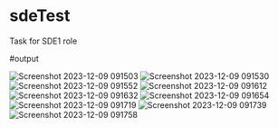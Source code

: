 # sdeTest
Task for SDE1 role

#output

![Screenshot 2023-12-09 091503](https://github.com/bipinsinghbhat/sdeTest/assets/115497347/b8ba67e5-0ac8-41d2-9592-c9304bd00812)
![Screenshot 2023-12-09 091530](https://github.com/bipinsinghbhat/sdeTest/assets/115497347/28c969fe-b606-4cae-ad52-7f601eb6270a)
![Screenshot 2023-12-09 091552](https://github.com/bipinsinghbhat/sdeTest/assets/115497347/03a21d64-c481-4137-90ef-7d1d515b5f51)
![Screenshot 2023-12-09 091612](https://github.com/bipinsinghbhat/sdeTest/assets/115497347/a7aaf621-70f5-4e65-b47c-44b0debf1448)
![Screenshot 2023-12-09 091632](https://github.com/bipinsinghbhat/sdeTest/assets/115497347/c3677e6a-5588-47b1-ac55-05c1a5903588)
![Screenshot 2023-12-09 091654](https://github.com/bipinsinghbhat/sdeTest/assets/115497347/2e161cb7-190a-4d34-b6c2-1130d12a47c5)
![Screenshot 2023-12-09 091719](https://github.com/bipinsinghbhat/sdeTest/assets/115497347/a449c637-856f-4672-8ef8-2dccea47eae3)
![Screenshot 2023-12-09 091739](https://github.com/bipinsinghbhat/sdeTest/assets/115497347/0da05943-e5af-4c65-b532-50d73672239e)
![Screenshot 2023-12-09 091758](https://github.com/bipinsinghbhat/sdeTest/assets/115497347/d96f72b5-a7d9-45e8-aa32-7c07c0875b9a)
